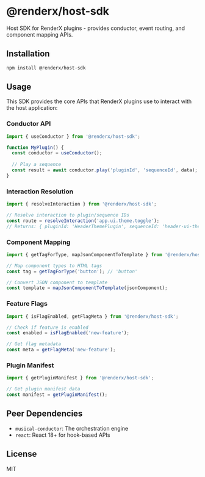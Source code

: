 # @renderx/host-sdk

Host SDK for RenderX plugins - provides conductor, event routing, and component mapping APIs.

## Installation

```bash
npm install @renderx/host-sdk
```

## Usage

This SDK provides the core APIs that RenderX plugins use to interact with the host application:

### Conductor API

```typescript
import { useConductor } from '@renderx/host-sdk';

function MyPlugin() {
  const conductor = useConductor();
  
  // Play a sequence
  const result = await conductor.play('pluginId', 'sequenceId', data);
}
```

### Interaction Resolution

```typescript
import { resolveInteraction } from '@renderx/host-sdk';

// Resolve interaction to plugin/sequence IDs
const route = resolveInteraction('app.ui.theme.toggle');
// Returns: { pluginId: 'HeaderThemePlugin', sequenceId: 'header-ui-theme-toggle-symphony' }
```

### Component Mapping

```typescript
import { getTagForType, mapJsonComponentToTemplate } from '@renderx/host-sdk';

// Map component types to HTML tags
const tag = getTagForType('button'); // 'button'

// Convert JSON component to template
const template = mapJsonComponentToTemplate(jsonComponent);
```

### Feature Flags

```typescript
import { isFlagEnabled, getFlagMeta } from '@renderx/host-sdk';

// Check if feature is enabled
const enabled = isFlagEnabled('new-feature');

// Get flag metadata
const meta = getFlagMeta('new-feature');
```

### Plugin Manifest

```typescript
import { getPluginManifest } from '@renderx/host-sdk';

// Get plugin manifest data
const manifest = getPluginManifest();
```

## Peer Dependencies

- `musical-conductor`: The orchestration engine
- `react`: React 18+ for hook-based APIs

## License

MIT
